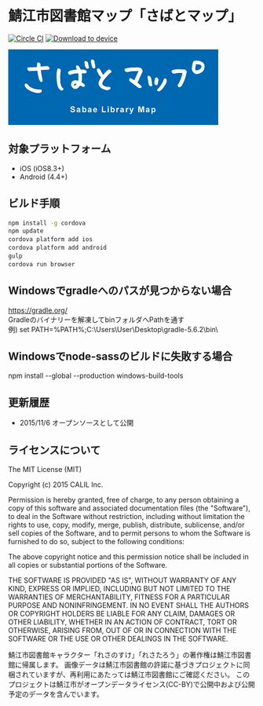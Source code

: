 # 鯖江市図書館マップ「さばとマップ」

[![Circle CI](https://circleci.com/gh/CALIL/sabatomap/tree/master.svg?style=svg&circle-token=e92750cac39532ccb9f2a48ecda9153c233eb125)](https://circleci.com/gh/CALIL/sabatomap/tree/master) 
[<img src="https://dply.me/a231vi/button/small" alt="Download to device">](https://dply.me/a231vi#install)

![Splash](www/img/splash_for_browser.png)

## 対象プラットフォーム

- iOS (iOS8.3+)
- Android (4.4+)

## ビルド手順

```bash
npm install -g cordova
npm update
cordova platform add ios
cordova platform add android
gulp
cordova run browser
```

## Windowsでgradleへのパスが見つからない場合

https://gradle.org/  
Gradleのバイナリーを解凍してbinフォルダへPathを通す  
例) set PATH=%PATH%;C:\Users\User\Desktop\gradle-5.6.2\bin\

## Windowsでnode-sassのビルドに失敗する場合

npm install --global --production windows-build-tools

## 更新履歴

- 2015/11/6 オープンソースとして公開

## ライセンスについて

The MIT License (MIT)

Copyright (c) 2015 CALIL Inc.

Permission is hereby granted, free of charge, to any person obtaining a copy
of this software and associated documentation files (the "Software"), to deal
in the Software without restriction, including without limitation the rights
to use, copy, modify, merge, publish, distribute, sublicense, and/or sell
copies of the Software, and to permit persons to whom the Software is
furnished to do so, subject to the following conditions:

The above copyright notice and this permission notice shall be included in all
copies or substantial portions of the Software.

THE SOFTWARE IS PROVIDED "AS IS", WITHOUT WARRANTY OF ANY KIND, EXPRESS OR
IMPLIED, INCLUDING BUT NOT LIMITED TO THE WARRANTIES OF MERCHANTABILITY,
FITNESS FOR A PARTICULAR PURPOSE AND NONINFRINGEMENT. IN NO EVENT SHALL THE
AUTHORS OR COPYRIGHT HOLDERS BE LIABLE FOR ANY CLAIM, DAMAGES OR OTHER
LIABILITY, WHETHER IN AN ACTION OF CONTRACT, TORT OR OTHERWISE, ARISING FROM,
OUT OF OR IN CONNECTION WITH THE SOFTWARE OR THE USE OR OTHER DEALINGS IN THE
SOFTWARE.

鯖江市図書館キャラクター「れさのすけ」「れさたろう」の著作権は鯖江市図書館に帰属します。
画像データは鯖江市図書館の許諾に基づきプロジェクトに同梱されていますが、再利用にあたっては鯖江市図書館にご確認ください。
このプロジェクトは鯖江市がオープンデータライセンス(CC-BY)で公開中および公開予定のデータを含んでいます。